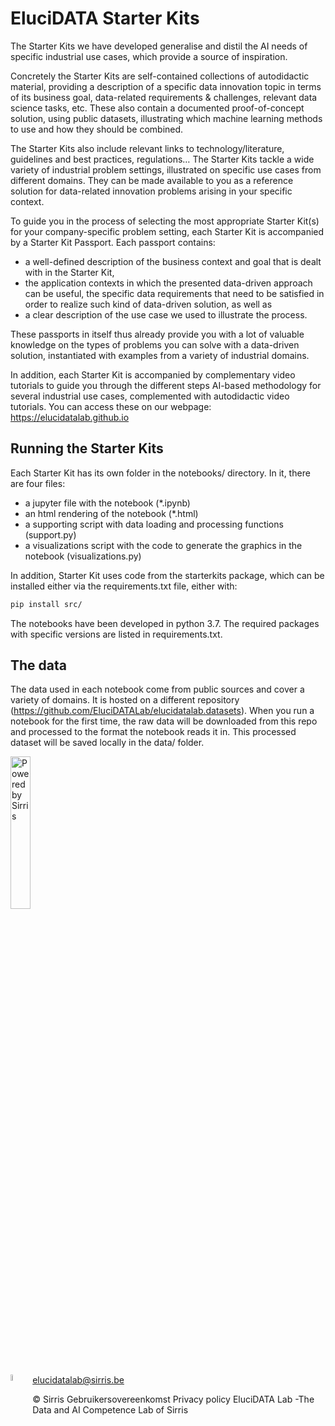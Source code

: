 # EluciDATA Starter Kits

The Starter Kits we have developed generalise and distil the AI needs of specific industrial use cases, which provide a source of inspiration.

Concretely the Starter Kits are self-contained collections of autodidactic material, providing a description of a specific data innovation topic in terms of its business goal, data-related requirements & challenges, relevant data science tasks, etc. These also contain a documented proof-of-concept solution, using public datasets, illustrating which machine learning methods to use and how they should be combined.

The Starter Kits also include relevant links to technology/literature, guidelines and best practices, regulations…
The Starter Kits tackle a wide variety of industrial problem settings, illustrated on specific use cases from different domains. They can be made available to you as a reference solution for data-related innovation problems arising in your specific context.

To guide you in the process of selecting the most appropriate Starter Kit(s) for your company-specific problem setting, each Starter Kit is accompanied by a Starter Kit Passport. Each passport contains:

- a well-defined description of the business context and goal that is dealt with in the Starter Kit,
- the application contexts in which the presented data-driven approach can be useful,
the specific data requirements that need to be satisfied in order to realize such kind of data-driven solution, as well as
- a clear description of the use case we used to illustrate the process.

These passports in itself thus already provide you with a lot of valuable knowledge on the types of problems you can solve with a data-driven solution, instantiated with examples from a variety of industrial domains.

In addition, each Starter Kit is accompanied by complementary video tutorials to guide you through the different steps AI-based methodology for several industrial use cases, complemented with autodidactic video tutorials. You can access these on our webpage: https://elucidatalab.github.io

## Running the Starter Kits
Each Starter Kit has its own folder in the notebooks/ directory. In it, there are four files:
- a jupyter file with the notebook (*.ipynb)
- an html rendering of the notebook (*.html)
- a supporting script with data loading and processing functions (support.py)
- a visualizations script with the code to generate the graphics in the notebook (visualizations.py)

In addition, Starter Kit uses code from the starterkits package, which can be installed either via the requirements.txt file, either with:

``` bash
pip install src/
```

The notebooks have been developed in python 3.7. The required packages with specific versions are listed in requirements.txt.

## The data
The data used in each notebook come from public sources and cover a variety of domains. It is hosted on a different repository (https://github.com/EluciDATALab/elucidatalab.datasets). When you run a notebook for the first time, the raw data will be downloaded from this repo and processed to the format the notebook reads it in. This processed dataset will be saved locally in the data/ folder.
<i class="fa fa-envelope"></i>


<img src="img/PoweredBySirris.png"
    width="25%"
     alt="Powered by Sirris" />

<img src="img/email.png"
    width="5%"
     alt="Powered by Sirris"
     style="float: left; margin-right: 10px;" />
elucidatalab@sirris.be

© Sirris Gebruikersovereenkomst Privacy policy
EluciDATA Lab -The Data and AI Competence Lab of Sirris

